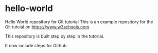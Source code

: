 # hello-world
Hello World repository for Git tutorial
This is an example repository for the Git tutoial on https://www.w3schools.com

This repository is built step by step in the tutorial.

It now include steps for Github